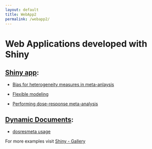 ```yaml
---
layout: default
title: WebApp2
permalink: /webapp2/
---
```


Web Applications developed with Shiny
========


## [Shiny app](http://shiny.rstudio.com/):

* [Bias for heterogeneity measures in meta-anlaysis](https://alecri.shinyapps.io/bias) 

* [Flexible modeling](https://alecri.shinyapps.io/flexmod)  

* [Performing dose-response meta-analysis](https://alecri.shinyapps.io/dosresmeta/)  



## [Dynamic Documents](http://rmarkdown.rstudio.com/):

* [dosresmeta usage](https://alecri.shinyapps.io/dosresmeta_usage)


For more examples visit [Shiny - Gallery](http://shiny.rstudio.com/gallery/)